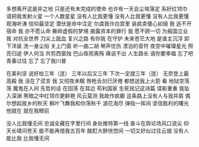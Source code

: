 多想离开这是非之地
只是还有未完成的使命
也许有一天会尘埃落定
系好红领巾 请把我发射火星
一个人数星星
没有人比我更懂
没有人比我更懂
没有人比我更懂
观海听涛 信仰最坚定
潜伏是命中注定
尔虞我诈白宫里
装疯卖傻心如镜
我 逃不开宿命
我 亦不愿认命
撕碎虚假的梦境
揭露资本的罪行
我 愿不顾一切
为报国立业
我 对抗全世界
刀尖上舐血
复兴之路 有你我 在守护
未来苍茫大地 是谁主沉浮
卸下洋装 洗一身尘俗
关上门窗 听一曲二胡
琴声忧伤 漂泊的音符
夜空中璀璨星光 照亮归途
伊人何当 共剪西窗烛
巴山夜雨离殇 痛说不出
人生路长 请你要幸福
忘了吧青春过往
忘了 忘了我川普


在美利坚 说好给三年（连）
三年以后又三年
下次一定就三年（连）
无奈登上最高殿
我 活在了谎言
我 又彻夜未眠
唇枪舌剑已厌倦
都想送我上火箭
看 地狱空荡荡
魔鬼在人间
先哲的话 在回荡 在耳边
苟利国家 生死铭记这诗篇
谍影重重 我坠入深渊
黑暗之中红领巾更鲜艳
风云莫测 我故作疯癫
这条路上没有人与我并肩
偶尔想起故乡的秋天
枫叶飞舞我和你荡秋千
浪花淘尽 弹指一挥间
坚信胜利的曙光
他就在 就在我眼前


没人比我懂无间
忠诚全藏在字里行间
身处推特第一线
奋斗在舆论场风口浪尖
仰天长啸问苍天
能不能再借我五百年
酩酊大醉恍惚间
一切又好似过往云烟
没有人能比我
比我懂无间